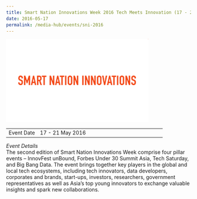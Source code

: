 ```yaml
---
title: Smart Nation Innovations Week 2016 Tech Meets Innovation (17 - 21 May 2016)
date: 2016-05-17
permalink: /media-hub/events/sni-2016
---
```


![Smart Nation Innovations Week 2016](/images/media-hub/events/till-2020/smart-nation-innovations-2016.png)

<table style="width:100%">
  <tr>
    <td style="width:20%">Event Date</td>	
    <td style="width:80%">17 - 21 May 2016</td>	
  </tr>
</table>	

*Event Details*<br>
The second edition of Smart Nation Innovations Week comprise four pillar events – InnovFest unBound, Forbes Under 30 Summit Asia, Tech Saturday, and Big Bang Data. The event brings together key players in the global and local tech ecosystems, including tech innovators, data developers, corporates and brands, start-ups, investors, researchers, government representatives as well as Asia’s top young innovators to exchange valuable insights and spark new collaborations.